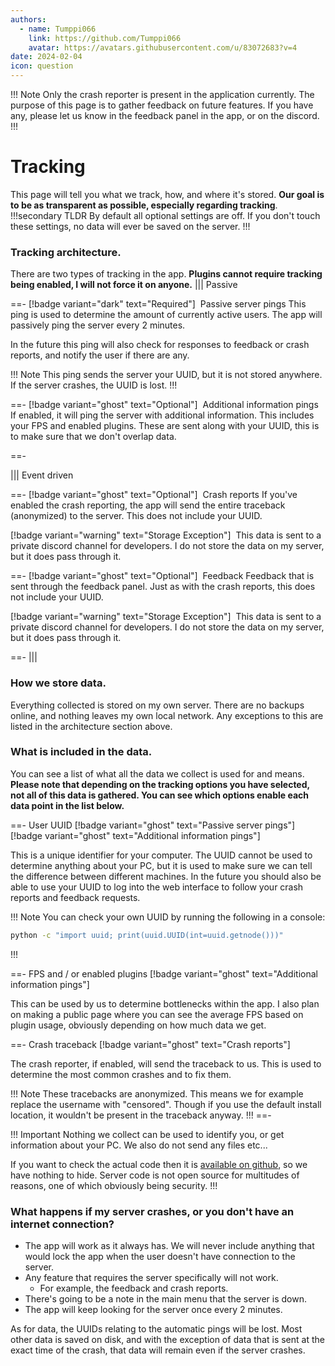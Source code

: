 ```yaml
---
authors: 
  - name: Tumppi066
    link: https://github.com/Tumppi066
    avatar: https://avatars.githubusercontent.com/u/83072683?v=4
date: 2024-02-04
icon: question
---
```

!!! Note
Only the crash reporter is present in the application currently. The purpose of this page is to gather feedback on future features. If you have any, please let us know in the feedback panel in the app, or on the discord.
!!!

# Tracking
This page will tell you what we track, how, and where it's stored. 
**Our goal is to be as transparent as possible, especially regarding tracking**.
!!!secondary TLDR
By default all optional settings are off. If you don't touch these settings, no data will ever be saved on the server.
!!!
### Tracking architecture.
There are two types of tracking in the app. 
**Plugins cannot require tracking being enabled, I will not force it on anyone.**
||| Passive

==- [!badge variant="dark" text="Required"] ‎ Passive server pings
This ping is used to determine the amount of currently active users. The app will passively ping the server every 2 minutes.

In the future this ping will also check for responses to feedback or crash reports, and notify the user if there are any.

!!! Note
This ping sends the server your UUID, but it is not stored anywhere. If the server crashes, the UUID is lost.
!!!

==- [!badge variant="ghost" text="Optional"] ‎ Additional information pings
If enabled, it will ping the server with additional information. This includes your FPS and enabled plugins. These are sent along with your UUID, this is to make sure that we don't overlap data.

==-

||| Event driven

==- [!badge variant="ghost" text="Optional"] ‎ Crash reports
If you've enabled the crash reporting, the app will send the entire traceback (anonymized) to the server. This does not include your UUID.

[!badge variant="warning" text="Storage Exception"] ‎ 
This data is sent to a private discord channel for developers. I do not store the data on my server, but it does pass through it.

==- [!badge variant="ghost" text="Optional"] ‎ Feedback
Feedback that is sent through the feedback panel. Just as with the crash reports, this does not include your UUID.

[!badge variant="warning" text="Storage Exception"] ‎ 
This data is sent to a private discord channel for developers. I do not store the data on my server, but it does pass through it.

==-
|||

### How we store data.
Everything collected is stored on my own server. There are no backups online, and nothing leaves my own local network. Any exceptions to this are listed in the architecture section above.

### What is included in the data.
You can see a list of what all the data we collect is used for and means.
**Please note that depending on the tracking options you have selected, not all of this data is gathered. You can see which options enable each data point in the list below.**

==- User UUID
[!badge variant="ghost" text="Passive server pings"] [!badge variant="ghost" text="Additional information pings"]

This is a unique identifier for your computer. The UUID cannot be used to determine anything about your PC, but it is used to make sure we can tell the difference between different machines. In the future you should also be able to use your UUID to log into the web interface to follow your crash reports and feedback requests.

!!! Note
You can check your own UUID by running the following in a console:
```bash
python -c "import uuid; print(uuid.UUID(int=uuid.getnode()))"
```
!!!

==- FPS and / or enabled plugins
[!badge variant="ghost" text="Additional information pings"]

This can be used by us to determine bottlenecks within the app. I also plan on making a public page where you can see the average FPS based on plugin usage, obviously depending on how much data we get.

==- Crash traceback
[!badge variant="ghost" text="Crash reports"]

The crash reporter, if enabled, will send the traceback to us. This is used to determine the most common crashes and to fix them.

!!! Note
These tracebacks are anonymized. This means we for example replace the username with "censored". Though if you use the default install location, it wouldn't be present in the traceback anyway.
!!!
==-

!!! Important
Nothing we collect can be used to identify you, or get information about your PC.
We also do not send any files etc... 

If you want to check the actual code then it is [available on github](https://github.com/Tumppi066/Euro-Truck-Simulator-2-Lane-Assist/blob/main/src/server.py), so we have nothing to hide.
Server code is not open source for multitudes of reasons, one of which obviously being security.
!!!

### What happens if my server crashes, or you don't have an internet connection?
- The app will work as it always has. We will never include anything that would lock the app when the user doesn't have connection to the server.
- Any feature that requires the server specifically will not work.
  - For example, the feedback and crash reports.
- There's going to be a note in the main menu that the server is down.
- The app will keep looking for the server once every 2 minutes.

As for data, the UUIDs relating to the automatic pings will be lost. Most other data is saved on disk, and with the exception of data that is sent at the exact time of the crash, that data will remain even if the server crashes.